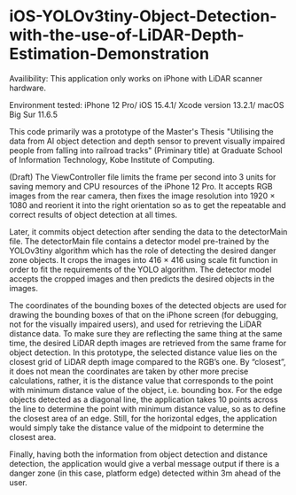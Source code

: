 # iOS-YOLOv3tiny-Object-Detection-with-the-use-of-LiDAR-Depth-Estimation-Demonstration

Availibility: This application only works on iPhone with LiDAR scanner hardware.

Environment tested: iPhone 12 Pro/ iOS 15.4.1/ Xcode version 13.2.1/ macOS Big Sur 11.6.5

This code primarily was a prototype of the Master's Thesis "Utilising the data from AI object detection and depth sensor to prevent visually impaired people from falling into railroad tracks" (Priminary title) at Graduate School of Information Technology, Kobe Institute of Computing.

(Draft)
The ViewController file limits the frame per second into 3 units for saving memory and CPU resources of the iPhone 12 Pro. It accepts RGB images from the rear camera, then fixes the image resolution into 1920 × 1080 and reorient it into the right orientation so as to get the repeatable and correct results of object detection at all times.

Later, it commits object detection after sending the data to the detectorMain file. The detectorMain file contains a detector model pre-trained by the YOLOv3tiny algorithm which has the role of detecting the desired danger zone objects. It crops the images into 416 × 416 using scale fit function in order to fit the requirements of the YOLO algorithm.  The detector model accepts the cropped images and then predicts the desired objects in the images. 

The coordinates of the bounding boxes of the detected objects are used for drawing the bounding boxes of that on the iPhone screen (for debugging, not for the visually impaired users), and used for retrieving the LiDAR distance data. To make sure they are reflecting the same thing at the same time, the desired LiDAR depth images are retrieved from the same frame for object detection. In this prototype, the selected distance value lies on the closest grid of LiDAR depth image compared to the RGB’s one. By “closest”, it does not mean the coordinates are taken by other more precise calculations, rather, it is the distance value that corresponds to the point with minimum distance value of the object, i.e. bounding box. For the edge objects detected as a diagonal line, the application takes 10 points across the line to determine the point with minimum distance value, so as to define the closest area of an edge. Still, for the horizontal edges, the application would simply take the distance value of the midpoint to determine the closest area.

Finally, having both the information from object detection and distance detection, the application would give a verbal message output if there is a danger zone (in this case, platform edge) detected within 3m ahead of the user.
